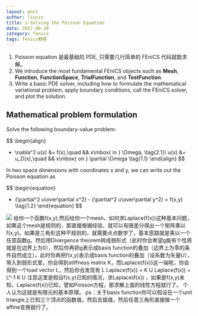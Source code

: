 ```yaml
---
layout: post
author: liuxin
title: 1-Solving the Poisson Equation
date: 2017-06-20
category: fenics
tags: fenics教程
---
```



1. Poisson equation 是最基础的 PDE, 只需要几行简单的 FEniCS 代码就能求解。
2. We introduce the most fundamental FEniCS objects such as **Mesh**, **Function**, **FunctionSpace**, **TrialFunction**, and **TestFunction**.
3. Write a basic PDE solver, including how to formulate the mathematical variational problem, apply boundary conditions, call the FEniCS solver, and plot the solution.


## Mathematical problem formulation
Solve the following boundary-value problem:

$$
\begin{align}
- \nabla^2 u(x) &= f(x),\quad && x\mbox{ in } \Omega,
\tag{2.1}\\ 
u(x) &= u\_D(x),\quad && x\mbox{ on } \partial \Omega
\tag{1.1}
\end{align}
$$

In two space dimensions with coordinates x and y, we can write out the Poisson equation as


$$
\begin{equation}
- {\partial^2 u\over\partial x^2} -
{\partial^2 u\over\partial y^2} = f(x,y)
\tag{1.2}
\end{equation}
$$


![][image-1]
给你一个函数f(x,y),然后给你一个mesh，如何求Laplace(f(x))这种基本问题，如果这个mesh是规则的，那直接根据经验，就可以有限差分得出一个矩阵乘以f(x,y)。如果是三角形这种不规则的，就需要点点数学了，基本思路就是乘以一个任意函数g，然后用Divergence theorem转成弱形式（此时你会希望g能有个性质就是在边界上为0），然后你再把g表示成basis function的叠加（边界上为零的条件自然成立）。此时你再把f(x,y)表示成basis function的叠加（设系数为矢量U），带入到弱形式里，你会得到stiffness matrix K，而Laplace(f(x))这一端呢，你会得到一个load vector L，然后你会发现有
L Laplace(f(x)) = K U
Laplace(f(x)) = L^-1 K U
注意这里是假设f(x,y)已知的情况，求Laplace(f(x)) ，如果是f(x,y)未知，Laplace(f(x))已知，譬如Poisson方程，那求解上面的线性方程就行了。
个人认为这就是有限元的基本原理。
ps：关于basis function你可以假设在一个unit triangle上已知三个顶点的函数值，然后去插值，然后任意三角形直接做一个affine变换就行了。

[image-1]:	http://wx1.sinaimg.cn/mw690/8db2c8cbgy1fhki6m1ib9j216o134k2y.jpg
